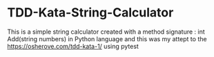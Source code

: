 # TDD-Kata-String-Calculator
This is a simple string calculator created with a method signature : int Add(string numbers) in Python language and this was my attept to  the  https://osherove.com/tdd-kata-1/ using pytest
